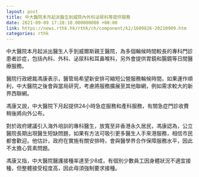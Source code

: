 ```yaml
---
layout: post
title: 中大醫院本月起派醫生到威院內外科泌尿科等提供服務
date: 2021-09-09 17:28:10.000000000 +08:00
link: https://news.rthk.hk/rthk/ch/component/k2/1609826-20210909.htm
categories: rthk
---
```


中大醫院本月起派出醫生人手到威爾斯親王醫院，為多個輪候時間較長的專科門診患者診症，包括內科、外科、泌尿科和耳鼻喉科，另外會提供胃鏡和腸鏡等日間醫療服務。

醫院行政總裁馮康表示，醫管局希望新安排可縮短公營服務輪候時間，如果運作順利，中大醫院之後會與當局研究，考慮將服務擴展至其他聯網，例如需求較大的新界西聯網。

馮康又說，中大醫院下月起提供24小時急症服務和產科服務，有關急症門診收費稍後將向外公布。

對於政府建議引入海外培訓的專科醫生，放寬至非香港永久居民，馮康認為，公立醫院長期出現醫生短缺問題，如果有方法可吸引更多醫生人手來港服務，相信市民都會歡迎。他估計，政府在實施有關安排時，會與醫學界合作保障服務水平，因此不太擔心質素問題。

馮康又指，中大醫院醫護接種率達至少8成，有個別少數員工因身體狀況不適宜接種，但整體接受程度高，因此毋須強制要求接種。
